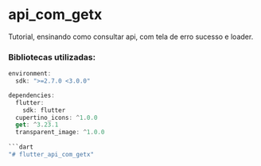 # api_com_getx

Tutorial, ensinando como consultar api, com tela de erro sucesso e loader.

### Bibliotecas utilizadas:
``` dart
environment:
  sdk: ">=2.7.0 <3.0.0"

dependencies:
  flutter:
    sdk: flutter
  cupertino_icons: ^1.0.0
  get: ^3.23.1
  transparent_image: ^1.0.0
  
```dart 
"# flutter_api_com_getx" 

